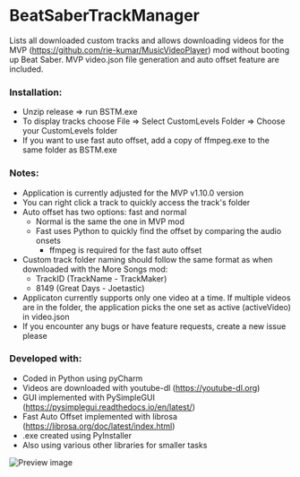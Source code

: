 # BeatSaberTrackManager
Lists all downloaded custom tracks and allows downloading videos for the MVP (https://github.com/rie-kumar/MusicVideoPlayer) mod without booting up Beat Saber. MVP video.json file generation and auto offset feature are included.

<h3>Installation:</h3>

- Unzip release => run BSTM.exe
- To display tracks choose File => Select CustomLevels Folder => Choose your CustomLevels folder
- If you want to use fast auto offset, add a copy of ffmpeg.exe to the same folder as BSTM.exe

<h3>Notes:</h3>

- Application is currently adjusted for the MVP v1.10.0 version
- You can right click a track to quickly access the track's folder
- Auto offset has two options: fast and normal
  - Normal is the same the one in MVP mod
  - Fast uses Python to quickly find the offset by comparing the audio onsets
    - ffmpeg is required for the fast auto offset
- Custom track folder naming should follow the same format as when downloaded with the More Songs mod:</br>
  - TrackID (TrackName - TrackMaker)</br>
  - 8149 (Great Days - Joetastic)
- Applicaton currently supports only one video at a time. If multiple videos are in the folder, the application picks the one set as active (activeVideo) in video.json
- If you encounter any bugs or have feature requests, create a new issue please

<h3>Developed with:</h3>

- Coded in Python using pyCharm
- Videos are downloaded with youtube-dl (https://youtube-dl.org)
- GUI implemented with PySimpleGUI (https://pysimplegui.readthedocs.io/en/latest/)
- Fast Auto Offset implemented with librosa (https://librosa.org/doc/latest/index.html)
- .exe created using PyInstaller
- Also using various other libraries for smaller tasks

![Preview image](https://www.dropbox.com/s/d9teb2xio3r2nsw/Screenshot%202020-08-24%2002.26.48.png?raw=1)

